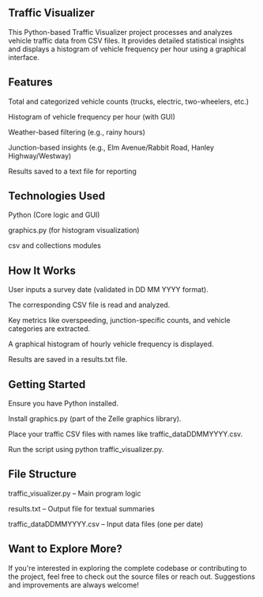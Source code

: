 ## Traffic Visualizer

This Python-based Traffic Visualizer project processes and analyzes vehicle traffic data from CSV files. 
It provides detailed statistical insights and displays a histogram of vehicle frequency per hour using a graphical interface.

## Features

Total and categorized vehicle counts (trucks, electric, two-wheelers, etc.)

Histogram of vehicle frequency per hour (with GUI)

Weather-based filtering (e.g., rainy hours)

Junction-based insights (e.g., Elm Avenue/Rabbit Road, Hanley Highway/Westway)

Results saved to a text file for reporting

## Technologies Used

Python (Core logic and GUI)

graphics.py (for histogram visualization)

csv and collections modules

## How It Works

User inputs a survey date (validated in DD MM YYYY format).

The corresponding CSV file is read and analyzed.

Key metrics like overspeeding, junction-specific counts, and vehicle categories are extracted.

A graphical histogram of hourly vehicle frequency is displayed.

Results are saved in a results.txt file.

## Getting Started

Ensure you have Python installed.

Install graphics.py (part of the Zelle graphics library).

Place your traffic CSV files with names like traffic_dataDDMMYYYY.csv.

Run the script using python traffic_visualizer.py.

## File Structure

traffic_visualizer.py – Main program logic

results.txt – Output file for textual summaries

traffic_dataDDMMYYYY.csv – Input data files (one per date)

## Want to Explore More?

If you're interested in exploring the complete codebase or contributing to the project, 
feel free to check out the source files or reach out. Suggestions and improvements are always welcome!

